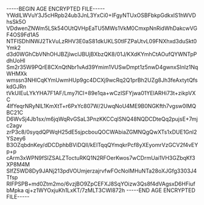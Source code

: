 -----BEGIN AGE ENCRYPTED FILE-----
YWdlLWVuY3J5cHRpb24ub3JnL3YxCi0+IFgyNTUxOSBFbkpGdkxlS1hWVDhsSk5O
VDdwenZNWm5LSk54OUtQVHpEaTU5MWs1VkM0CmxpNnRidWhDakcwVGF4OS9Fd1A5
NTFISDhINWJ2TkVuLzRHV3E0aS81dkUKLS0tIFZPaUtvL09FNXhxd3duSkt0Ymk2
d3d0WGhCbVNhOHJBZjlwclJBUjBXbzQK8/01J/KXdKYmhCtAOufQYWNTpPdhUoHl
Sm2r35W9PQrE8CXnQtNbr1vAd39Ymim1VUSwDmpt1z5nwD4gwnxSInlz1NqWHMXk
wmssn3NHlCqKYmUwmHUp9gc4DCXj9wcRq2Q1prBh2UZg8Jh3feAxtytQfskdGJRn
tVkUIEuLYkYHA7F1AF/Lmy7lCI+89e1qa+wCzISFYjwa01YElARHi73t+zikpVXC
4lfYeqrNRyNIL1KmXtT+r6PxYc807W/2UwqNoU4ME9B0NGKfth7vgsw0lMQBC21C
D6WvSj4Jb1sx/m6jqWqRvGSaL3PnzKKCCqlSNQ48NQDCDteQq2pujsE+7mjc2agv
zrP3c8/0syqdQPWqH25dE5sjpcbouQOCWAbiaZGMNQgQwXTs1xDUE1Gnl2YSzey6
B3OZqbdnKey/dDCDphbBViDQIl/kEITqqQYmqkrPcf8yXEyomrVzGCV2f4vEYp+p
cArm3xWPN9fSlZSALZToctuRKQ1N2RFOerKwos7wCDrmUai1VH3GZbqKf3XP8M4M
SIfZ5WD8Dy9JANj213pdVOUmjerzajrvfwFOcNoIMHuNTa28oXJGfg3303J4Tfsp
RIFPSPB+md0Ztm2mo/6vzjBO9ZpCEFXJ8SqYOizw3Qs8f4dVAgsxD6HFiufbMpka
qj+z1WYOxjuKh1LxKT/7zMLT3CWl872h
-----END AGE ENCRYPTED FILE-----
